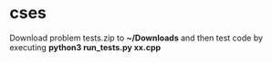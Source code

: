 # cses

Download problem tests.zip to **~/Downloads** and then test code by executing **python3 run_tests.py xx.cpp**
